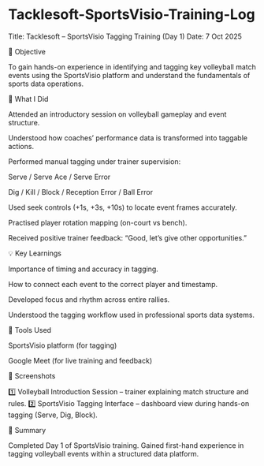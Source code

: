 # Tacklesoft-SportsVisio-Training-Log
Title: Tacklesoft – SportsVisio Tagging Training (Day 1)
Date: 7 Oct 2025

🎯 Objective

To gain hands-on experience in identifying and tagging key volleyball match events using the SportsVisio platform and understand the fundamentals of sports data operations.

🧠 What I Did

Attended an introductory session on volleyball gameplay and event structure.

Understood how coaches’ performance data is transformed into taggable actions.

Performed manual tagging under trainer supervision:

Serve / Serve Ace / Serve Error

Dig / Kill / Block / Reception Error / Ball Error

Used seek controls (+1s, +3s, +10s) to locate event frames accurately.

Practised player rotation mapping (on-court vs bench).

Received positive trainer feedback: “Good, let’s give other opportunities.”

💡 Key Learnings

Importance of timing and accuracy in tagging.

How to connect each event to the correct player and timestamp.

Developed focus and rhythm across entire rallies.

Understood the tagging workflow used in professional sports data systems.

🧾 Tools Used

SportsVisio platform (for tagging)

Google Meet (for live training and feedback)

📸 Screenshots

1️⃣ Volleyball Introduction Session – trainer explaining match structure and rules.
2️⃣ SportsVisio Tagging Interface – dashboard view during hands-on tagging (Serve, Dig, Block).

🏁 Summary

Completed Day 1 of SportsVisio training.
Gained first-hand experience in tagging volleyball events within a structured data platform.
